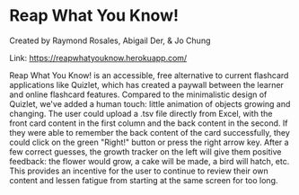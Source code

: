 # Reap What You Know!
Created by Raymond Rosales, Abigail Der, & Jo Chung

Link: https://reapwhatyouknow.herokuapp.com/

Reap What You Know! is an accessible, free alternative to current flashcard applications like Quizlet, which has created a paywall between the learner and online flashcard features. Compared to the minimalistic design of Quizlet, we've added a human touch: little animation of objects growing and changing. The user could upload a .tsv file directly from Excel, with the front card content in the first column and the back content in the second. If they were able to remember the back content of the card successfully, they could click on the green "Right!" button or press the right arrow key. After a few correct guesses, the growth tracker on the left will give them positive feedback: the flower would grow, a cake will be made, a bird will hatch, etc. This provides an incentive for the user to continue to review their own content and lessen fatigue from starting at the same screen for too long.
